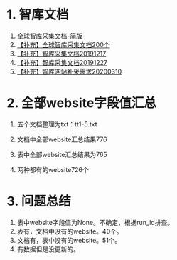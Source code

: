 # 1. 智库文档

1.   [全球智库采集文档-简版](http://confluence.shangjian.tech:8090/pages/viewpage.action?pageId=21889991&src=contextnavpagetreemode)
2.   [【补充】全球智库采集文档200个](http://confluence.shangjian.tech:8090/pages/viewpage.action?pageId=28585021&src=contextnavpagetreemode)
3.   [【补充】智库采集文档20191217](http://confluence.shangjian.tech:8090/pages/viewpage.action?pageId=44154588&src=contextnavpagetreemode)
4.   [【补充】智库采集文档20191227](http://confluence.shangjian.tech:8090/pages/viewpage.action?pageId=44156711&src=contextnavpagetreemode)
5.   [【补充】智库网站补采需求20200310](http://confluence.shangjian.tech:8090/pages/viewpage.action?pageId=46282952&src=contextnavpagetreemode)



# 2. 全部website字段值汇总

1.   五个文档整理为txt：tt1-5.txt

2.   文档中全部website汇总结果776

3.   表中全部website汇总结果为765

4.   两种都有的website726个

     

# 3. 问题总结

1.   表中website字段值为None。不确定，根据run_id排查。
2.   表有，文档中没有的website。40个。
3.   文档有，表中没有的website。51个。
4.   有数据但是没更新的。